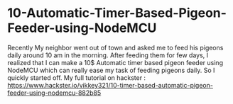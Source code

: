 # 10-Automatic-Timer-Based-Pigeon-Feeder-using-NodeMCU
Recently My neighbor went out of town and asked me to feed his pigeons daily around 10 am in the morning. After feeding them for few days, I realized that I can make a 10$ Automatic timer based pigeon feeder using NodeMCU which can really ease my task of feeding pigeons daily. So I quickly started off.  My full tutorial on hackster : https://www.hackster.io/vikkey321/10-timer-based-automatic-pigeon-feeder-using-nodemcu-882b85
